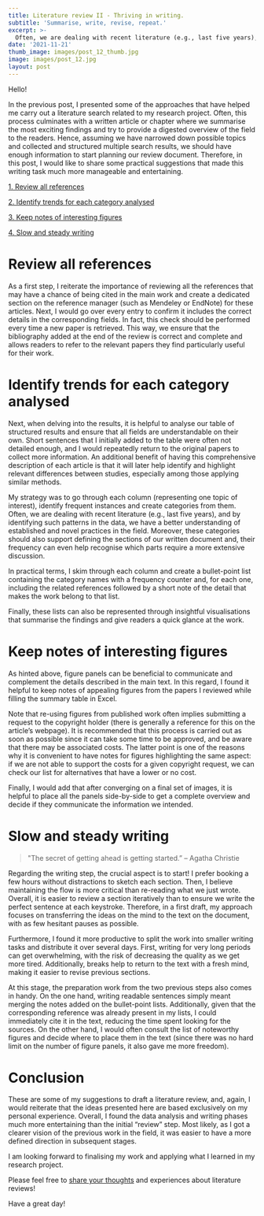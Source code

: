 ```yaml
---
title: Literature review II - Thriving in writing.
subtitle: 'Summarise, write, revise, repeat.'
excerpt: >-
  Often, we are dealing with recent literature (e.g., last five years), and by identifying such patterns in the data, we have a better understanding of established and novel practices in the field.
date: '2021-11-21'
thumb_image: images/post_12_thumb.jpg
image: images/post_12.jpg
layout: post
---
```


Hello!

In the previous post, I presented some of the approaches that have helped me carry out a literature search related to my research project. Often, this process culminates with a written article or chapter where we summarise the most exciting findings and try to provide a digested overview of the field to the readers. Hence, assuming we have narrowed down possible topics and collected and structured multiple search results, we should have enough information to start planning our review document. Therefore, in this post, I would like to share some practical suggestions that made this writing task much more manageable and entertaining.


[1. Review all references](#review_references)

[2. Identify trends for each category analysed](#trends_and_categories)

[3. Keep notes of interesting figures](#interesting_figures)

[4. Slow and steady writing](#start_writing)


# <a name="review_references">Review all references</a>

As a first step, I reiterate the importance of reviewing all the references that may have a chance of being cited in the main work and create a dedicated section on the reference manager (such as Mendeley or EndNote) for these articles. Next, I would go over every entry to confirm it includes the correct details in the corresponding fields. In fact, this check should be performed every time a new paper is retrieved. This way, we ensure that the bibliography added at the end of the review is correct and complete and allows readers to refer to the relevant papers they find particularly useful for their work.


# <a name="trends_and_categories">Identify trends for each category analysed</a>

Next, when delving into the results, it is helpful to analyse our table of structured results and ensure that all fields are understandable on their own. Short sentences that I initially added to the table were often not detailed enough, and I would repeatedly return to the original papers to collect more information. An additional benefit of having this comprehensive description of each article is that it will later help identify and highlight relevant differences between studies, especially among those applying similar methods.

My strategy was to go through each column (representing one topic of interest), identify frequent instances and create categories from them. Often, we are dealing with recent literature (e.g., last five years), and by identifying such patterns in the data, we have a better understanding of established and novel practices in the field. Moreover, these categories should also support defining the sections of our written document and, their frequency can even help recognise which parts require a more extensive discussion.

In practical terms, I skim through each column and create a bullet-point list containing the category names with a frequency counter and, for each one, including the related references followed by a short note of the detail that makes the work belong to that list.

Finally, these lists can also be represented through insightful visualisations that summarise the findings and give readers a quick glance at the work.


# <a name="interesting_figures">Keep notes of interesting figures</a>

As hinted above, figure panels can be beneficial to communicate and complement the details described in the main text. In this regard, I found it helpful to keep notes of appealing figures from the papers I reviewed while filling the summary table in Excel.

Note that re-using figures from published work often implies submitting a request to the copyright holder (there is generally a reference for this on the article’s webpage). It is recommended that this process is carried out as soon as possible since it can take some time to be approved, and be aware that there may be associated costs. The latter point is one of the reasons why it is convenient to have notes for figures highlighting the same aspect: if we are not able to support the costs for a given copyright request, we can check our list for alternatives that have a lower or no cost.

Finally, I would add that after converging on a final set of images, it is helpful to place all the panels side-by-side to get a complete overview and decide if they communicate the information we intended.

# <a name="start_writing">Slow and steady writing</a>

> "The secret of getting ahead is getting started.” – Agatha Christie

Regarding the writing step, the crucial aspect is to start! I prefer booking a few hours without distractions to sketch each section. Then, I believe maintaining the flow is more critical than re-reading what we just wrote. Overall, it is easier to review a section iteratively than to ensure we write the perfect sentence at each keystroke. Therefore, in a first draft, my approach focuses on transferring the ideas on the mind to the text on the document, with as few hesitant pauses as possible.

Furthermore, I found it more productive to split the work into smaller writing tasks and distribute it over several days. First, writing for very long periods can get overwhelming, with the risk of decreasing the quality as we get more tired. Additionally, breaks help to return to the text with a fresh mind, making it easier to revise previous sections.

At this stage, the preparation work from the two previous steps also comes in handy. On the one hand, writing readable sentences simply meant merging the notes added on the bullet-point lists. Additionally, given that the corresponding reference was already present in my lists, I could immediately cite it in the text, reducing the time spent looking for the sources. On the other hand, I would often consult the list of noteworthy figures and decide where to place them in the text (since there was no hard limit on the number of figure panels, it also gave me more freedom).


# Conclusion

These are some of my suggestions to draft a literature review, and, again, I would reiterate that the ideas presented here are based exclusively on my personal experience. Overall, I found the data analysis and writing phases much more entertaining than the initial “review” step. Most likely, as I got a clearer vision of the previous work in the field, it was easier to have a more defined direction in subsequent stages.

I am looking forward to finalising my work and applying what I learned in my research project.

Please feel free to [share your thoughts](https://twitter.com/_franciscomcm) and experiences about literature reviews!

Have a great day!
